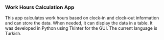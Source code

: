 ### Work Hours Calculation App
This app calculates work hours based on clock-in and clock-out information and can store the data. When needed, it can display the data in a table. It was developed in Python using Tkinter for the GUI. The current language is Turkish.
